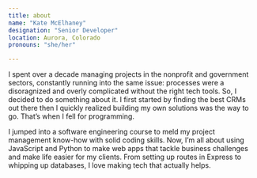 ```yaml
---
title: about
name: "Kate McElhaney"
designation: "Senior Developer"
location: Aurora, Colorado
pronouns: "she/her"

---
```


I spent over a decade managing projects in the nonprofit and government sectors, constantly running into the same issue: processes were a disoragnized and overly complicated without the right tech tools. So, I decided to do something about it. I first started by finding the best CRMs out there then I quickly realized building my own solutions was the way to go. That’s when I fell for programming.

I jumped into a software engineering course to meld my project management know-how with solid coding skills. Now, I’m all about using JavaScript and Python to make web apps that tackle business challenges and make life easier for my clients. From setting up routes in Express to whipping up databases, I love making tech that actually helps.
